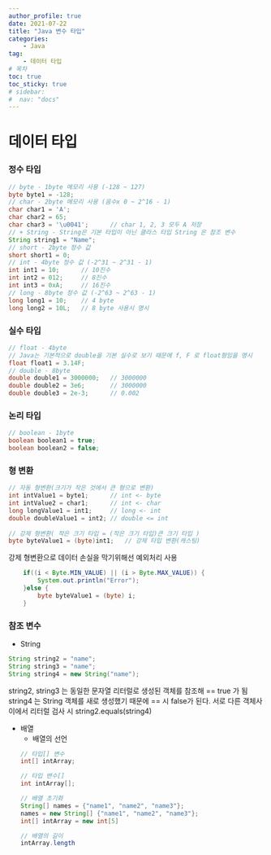 ```yaml
---
author_profile: true
date: 2021-07-22
title: "Java 변수 타입"
categories: 
    - Java
tag: 
    - 데이터 타입
# 목차
toc: true  
toc_sticky: true 
# sidebar:
#  nav: "docs"
---
```


# 데이터 타입

### 정수 타입
```java
// byte - 1byte 메모리 사용 (-128 ~ 127)
byte byte1 = -128;
// char - 2byte 메모리 사용 (음수x 0 ~ 2^16 - 1)
char char1 = 'A';		
char char2 = 65;
char char3 = '\u0041';		// char 1, 2, 3 모두 A 저장
// + String - String은 기본 타입이 아닌 클라스 타입 String 은 참조 변수
String string1 = "Name"; 
// short - 2byte 정수 값
short short1 = 0;
// int - 4byte 정수 값 (-2^31 ~ 2^31 - 1)
int int1 = 10;		// 10진수
int int2 = 012;		// 8진수
int int3 = 0xA;		// 16진수
// long - 8byte 정수 값 (-2^63 ~ 2^63 - 1)
long long1 = 10;	// 4 byte
long long2 = 10L;	// 8 byte 사용시 명시
```

### 실수 타입
```java
// float - 4byte
// Java는 기본적으로 double을 기본 실수로 보기 때문에 f, F 로 float형임을 명시
float float1 = 3.14F;
// double - 8byte
double double1 = 3000000;	// 3000000
double double2 = 3e6;		// 3000000
double double3 = 2e-3;		// 0.002
```

### 논리 타입
```java
// boolean - 1byte
boolean boolean1 = true;
boolean boolean2 = false;
```

### 형 변환
```java
// 자동 형변환(크기가 작은 것에서 큰 형으로 변환)
int intValue1 = byte1;		// int <- byte
int intValue2 = char1;		// int <- char
long longValue1 = int1;		// long <- int
double doubleValue1 = int2;	// double <= int
		
// 강제 형변환( 작은 크기 타입 = (작은 크기 타입)큰 크기 타입 )
byte byteValue1 = (byte)int1;	// 강제 타입 변환(캐스팅)
```

강제 형변환으로 데이터 손실을 막기위해선 예외처리 사용
```java    
    if((i < Byte.MIN_VALUE) || (i > Byte.MAX_VALUE)) {
		System.out.println("Error");
	}else {
		byte byteValue1 = (byte) i;
	}
```

### 참조 변수

- String
```java
String string2 = "name";
String string3 = "name";
String string4 = new String("name");
```
string2, string3 는 동일한 문자열 리터럴로 생성된 객체를 참조해 == true 가 됨
string4 는 String 객체를 새로 생성했기 때문에 == 시 false가 된다.
서로 다른 객체사이에서 리터럴 검사 시 string2.equals(string4)

- 배열
    - 배열의 선언
    ```java
    // 타입[] 변수
    int[] intArray;

    // 타입 변수[]
    int intArray[];

    // 배열 초기화
    String[] names = {"name1", "name2", "name3"};
    names = new String[] {"name1", "name2", "name3"};
	int[] intArray = new int[5]

    // 배열의 길이
    intArray.length
    ```

